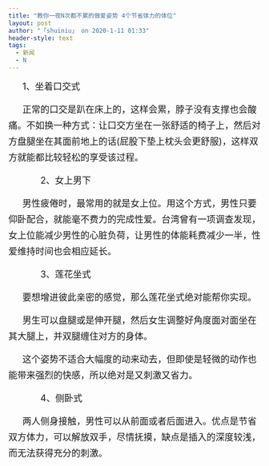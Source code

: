 ```yaml
---
title: "教你一夜N次都不累的做爱姿势 4个节省体力的体位"
layout: post
author: "「shuiniu」 on 2020-1-11 01:33"
header-style: text
tags:
  - 新闻
  - N
---
```


<head></head>
<body>
 <p style="line-height:32px;text-indent:2em;text-align:left"><font style="font-size:18px">1、坐着口交式</font></p>
 <p style="line-height:32px;text-indent:2em;text-align:left"><font style="font-size:18px">正常的口交是趴在床上的，这样会累，脖子没有支撑也会酸痛。不如换一种方式：让口交方坐在一张舒适的椅子上，然后对方盘腿坐在其面前地上的话(屁股下垫上枕头会更舒服)，这样双方就能都比较轻松的享受该过程。</font></p>
 <p style="line-height:32px;text-indent:2em;text-align:left"><font style="font-size:18px">　　2、女上男下</font></p>
 <p style="line-height:32px;text-indent:2em;text-align:left"><font style="font-size:18px">男性疲倦时，最常用的就是女上位。用这个方式，男性只要仰卧配合，就能毫不费力的完成性爱。台湾曾有一项调查发现，女上位能减少男性的心脏负荷，让男性的体能耗费减少一半，性爱维持时间也会相应延长。</font></p>
 <p style="line-height:32px;text-indent:2em;text-align:left"><font style="font-size:18px">　　3、莲花坐式</font></p>
 <p style="line-height:32px;text-indent:2em;text-align:left"><font style="font-size:18px">要想增进彼此亲密的感觉，那么莲花坐式绝对能帮你实现。</font></p>
 <p style="line-height:32px;text-indent:2em;text-align:left"><font style="font-size:18px">男生可以盘腿或是伸开腿，然后女生调整好角度面对面坐在其大腿上，并双腿缠住对方的身体。</font></p>
 <p style="line-height:32px;text-indent:2em;text-align:left"><font style="font-size:18px">这个姿势不适合大幅度的动来动去，但即使是轻微的动作也能带来强烈的快感，所以绝对是又刺激又省力。</font></p>
 <p style="line-height:32px;text-indent:2em;text-align:left"><font style="font-size:18px">　　4、侧卧式</font></p>
 <p style="line-height:32px;text-indent:2em;text-align:left"><font style="font-size:18px">两人侧身接触，男性可以从前面或者后面进入。优点是节省双方体力，可以解放双手，尽情抚摸，缺点是插入的深度较浅，而无法获得充分的刺激。</font></p>
 <br>
</body>


